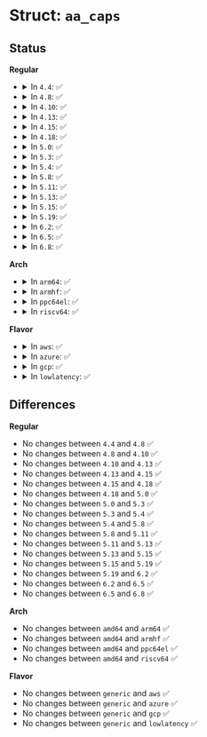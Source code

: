 # Struct: <code>aa_caps</code>

## Status
<b>Regular</b>
<ul>
<li>
<details>
<summary>In <code>4.4</code>: ✅</summary>

```c
struct aa_caps {
    kernel_cap_t allow;
    kernel_cap_t audit;
    kernel_cap_t denied;
    kernel_cap_t quiet;
    kernel_cap_t kill;
    kernel_cap_t extended;
};
```
</details>
</li>
<li>
<details>
<summary>In <code>4.8</code>: ✅</summary>

```c
struct aa_caps {
    kernel_cap_t allow;
    kernel_cap_t audit;
    kernel_cap_t denied;
    kernel_cap_t quiet;
    kernel_cap_t kill;
    kernel_cap_t extended;
};
```
</details>
</li>
<li>
<details>
<summary>In <code>4.10</code>: ✅</summary>

```c
struct aa_caps {
    kernel_cap_t allow;
    kernel_cap_t audit;
    kernel_cap_t denied;
    kernel_cap_t quiet;
    kernel_cap_t kill;
    kernel_cap_t extended;
};
```
</details>
</li>
<li>
<details>
<summary>In <code>4.13</code>: ✅</summary>

```c
struct aa_caps {
    kernel_cap_t allow;
    kernel_cap_t audit;
    kernel_cap_t denied;
    kernel_cap_t quiet;
    kernel_cap_t kill;
    kernel_cap_t extended;
};
```
</details>
</li>
<li>
<details>
<summary>In <code>4.15</code>: ✅</summary>

```c
struct aa_caps {
    kernel_cap_t allow;
    kernel_cap_t audit;
    kernel_cap_t denied;
    kernel_cap_t quiet;
    kernel_cap_t kill;
    kernel_cap_t extended;
};
```
</details>
</li>
<li>
<details>
<summary>In <code>4.18</code>: ✅</summary>

```c
struct aa_caps {
    kernel_cap_t allow;
    kernel_cap_t audit;
    kernel_cap_t denied;
    kernel_cap_t quiet;
    kernel_cap_t kill;
    kernel_cap_t extended;
};
```
</details>
</li>
<li>
<details>
<summary>In <code>5.0</code>: ✅</summary>

```c
struct aa_caps {
    kernel_cap_t allow;
    kernel_cap_t audit;
    kernel_cap_t denied;
    kernel_cap_t quiet;
    kernel_cap_t kill;
    kernel_cap_t extended;
};
```
</details>
</li>
<li>
<details>
<summary>In <code>5.3</code>: ✅</summary>

```c
struct aa_caps {
    kernel_cap_t allow;
    kernel_cap_t audit;
    kernel_cap_t denied;
    kernel_cap_t quiet;
    kernel_cap_t kill;
    kernel_cap_t extended;
};
```
</details>
</li>
<li>
<details>
<summary>In <code>5.4</code>: ✅</summary>

```c
struct aa_caps {
    kernel_cap_t allow;
    kernel_cap_t audit;
    kernel_cap_t denied;
    kernel_cap_t quiet;
    kernel_cap_t kill;
    kernel_cap_t extended;
};
```
</details>
</li>
<li>
<details>
<summary>In <code>5.8</code>: ✅</summary>

```c
struct aa_caps {
    kernel_cap_t allow;
    kernel_cap_t audit;
    kernel_cap_t denied;
    kernel_cap_t quiet;
    kernel_cap_t kill;
    kernel_cap_t extended;
};
```
</details>
</li>
<li>
<details>
<summary>In <code>5.11</code>: ✅</summary>

```c
struct aa_caps {
    kernel_cap_t allow;
    kernel_cap_t audit;
    kernel_cap_t denied;
    kernel_cap_t quiet;
    kernel_cap_t kill;
    kernel_cap_t extended;
};
```
</details>
</li>
<li>
<details>
<summary>In <code>5.13</code>: ✅</summary>

```c
struct aa_caps {
    kernel_cap_t allow;
    kernel_cap_t audit;
    kernel_cap_t denied;
    kernel_cap_t quiet;
    kernel_cap_t kill;
    kernel_cap_t extended;
};
```
</details>
</li>
<li>
<details>
<summary>In <code>5.15</code>: ✅</summary>

```c
struct aa_caps {
    kernel_cap_t allow;
    kernel_cap_t audit;
    kernel_cap_t denied;
    kernel_cap_t quiet;
    kernel_cap_t kill;
    kernel_cap_t extended;
};
```
</details>
</li>
<li>
<details>
<summary>In <code>5.19</code>: ✅</summary>

```c
struct aa_caps {
    kernel_cap_t allow;
    kernel_cap_t audit;
    kernel_cap_t denied;
    kernel_cap_t quiet;
    kernel_cap_t kill;
    kernel_cap_t extended;
};
```
</details>
</li>
<li>
<details>
<summary>In <code>6.2</code>: ✅</summary>

```c
struct aa_caps {
    kernel_cap_t allow;
    kernel_cap_t audit;
    kernel_cap_t denied;
    kernel_cap_t quiet;
    kernel_cap_t kill;
    kernel_cap_t extended;
};
```
</details>
</li>
<li>
<details>
<summary>In <code>6.5</code>: ✅</summary>

```c
struct aa_caps {
    kernel_cap_t allow;
    kernel_cap_t audit;
    kernel_cap_t denied;
    kernel_cap_t quiet;
    kernel_cap_t kill;
    kernel_cap_t extended;
};
```
</details>
</li>
<li>
<details>
<summary>In <code>6.8</code>: ✅</summary>

```c
struct aa_caps {
    kernel_cap_t allow;
    kernel_cap_t audit;
    kernel_cap_t denied;
    kernel_cap_t quiet;
    kernel_cap_t kill;
    kernel_cap_t extended;
};
```
</details>
</li>
</ul>
<b>Arch</b>
<ul>
<li>
<details>
<summary>In <code>arm64</code>: ✅</summary>

```c
struct aa_caps {
    kernel_cap_t allow;
    kernel_cap_t audit;
    kernel_cap_t denied;
    kernel_cap_t quiet;
    kernel_cap_t kill;
    kernel_cap_t extended;
};
```
</details>
</li>
<li>
<details>
<summary>In <code>armhf</code>: ✅</summary>

```c
struct aa_caps {
    kernel_cap_t allow;
    kernel_cap_t audit;
    kernel_cap_t denied;
    kernel_cap_t quiet;
    kernel_cap_t kill;
    kernel_cap_t extended;
};
```
</details>
</li>
<li>
<details>
<summary>In <code>ppc64el</code>: ✅</summary>

```c
struct aa_caps {
    kernel_cap_t allow;
    kernel_cap_t audit;
    kernel_cap_t denied;
    kernel_cap_t quiet;
    kernel_cap_t kill;
    kernel_cap_t extended;
};
```
</details>
</li>
<li>
<details>
<summary>In <code>riscv64</code>: ✅</summary>

```c
struct aa_caps {
    kernel_cap_t allow;
    kernel_cap_t audit;
    kernel_cap_t denied;
    kernel_cap_t quiet;
    kernel_cap_t kill;
    kernel_cap_t extended;
};
```
</details>
</li>
</ul>
<b>Flavor</b>
<ul>
<li>
<details>
<summary>In <code>aws</code>: ✅</summary>

```c
struct aa_caps {
    kernel_cap_t allow;
    kernel_cap_t audit;
    kernel_cap_t denied;
    kernel_cap_t quiet;
    kernel_cap_t kill;
    kernel_cap_t extended;
};
```
</details>
</li>
<li>
<details>
<summary>In <code>azure</code>: ✅</summary>

```c
struct aa_caps {
    kernel_cap_t allow;
    kernel_cap_t audit;
    kernel_cap_t denied;
    kernel_cap_t quiet;
    kernel_cap_t kill;
    kernel_cap_t extended;
};
```
</details>
</li>
<li>
<details>
<summary>In <code>gcp</code>: ✅</summary>

```c
struct aa_caps {
    kernel_cap_t allow;
    kernel_cap_t audit;
    kernel_cap_t denied;
    kernel_cap_t quiet;
    kernel_cap_t kill;
    kernel_cap_t extended;
};
```
</details>
</li>
<li>
<details>
<summary>In <code>lowlatency</code>: ✅</summary>

```c
struct aa_caps {
    kernel_cap_t allow;
    kernel_cap_t audit;
    kernel_cap_t denied;
    kernel_cap_t quiet;
    kernel_cap_t kill;
    kernel_cap_t extended;
};
```
</details>
</li>
</ul>

## Differences
<b>Regular</b>
<ul>
<li>
No changes between <code>4.4</code> and <code>4.8</code> ✅
</li>
<li>
No changes between <code>4.8</code> and <code>4.10</code> ✅
</li>
<li>
No changes between <code>4.10</code> and <code>4.13</code> ✅
</li>
<li>
No changes between <code>4.13</code> and <code>4.15</code> ✅
</li>
<li>
No changes between <code>4.15</code> and <code>4.18</code> ✅
</li>
<li>
No changes between <code>4.18</code> and <code>5.0</code> ✅
</li>
<li>
No changes between <code>5.0</code> and <code>5.3</code> ✅
</li>
<li>
No changes between <code>5.3</code> and <code>5.4</code> ✅
</li>
<li>
No changes between <code>5.4</code> and <code>5.8</code> ✅
</li>
<li>
No changes between <code>5.8</code> and <code>5.11</code> ✅
</li>
<li>
No changes between <code>5.11</code> and <code>5.13</code> ✅
</li>
<li>
No changes between <code>5.13</code> and <code>5.15</code> ✅
</li>
<li>
No changes between <code>5.15</code> and <code>5.19</code> ✅
</li>
<li>
No changes between <code>5.19</code> and <code>6.2</code> ✅
</li>
<li>
No changes between <code>6.2</code> and <code>6.5</code> ✅
</li>
<li>
No changes between <code>6.5</code> and <code>6.8</code> ✅
</li>
</ul>
<b>Arch</b>
<ul>
<li>
No changes between <code>amd64</code> and <code>arm64</code> ✅
</li>
<li>
No changes between <code>amd64</code> and <code>armhf</code> ✅
</li>
<li>
No changes between <code>amd64</code> and <code>ppc64el</code> ✅
</li>
<li>
No changes between <code>amd64</code> and <code>riscv64</code> ✅
</li>
</ul>
<b>Flavor</b>
<ul>
<li>
No changes between <code>generic</code> and <code>aws</code> ✅
</li>
<li>
No changes between <code>generic</code> and <code>azure</code> ✅
</li>
<li>
No changes between <code>generic</code> and <code>gcp</code> ✅
</li>
<li>
No changes between <code>generic</code> and <code>lowlatency</code> ✅
</li>
</ul>
